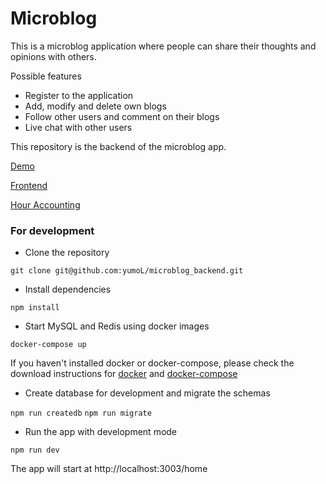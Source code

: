 # Microblog
This is a microblog application where people can share their thoughts and opinions with others. 

Possible features
- Register to the application
- Add, modify and delete own blogs
- Follow other users and comment on their blogs
- Live chat with other users

This repository is the backend of the microblog app.

[Demo](http://microblogdevops.herokuapp.com/home)

[Frontend](https://github.com/yumoL/microblog_client)

[Hour Accounting](https://github.com/yumoL/microblog_backend/blob/master/hour_accounting.md)

### For development
- Clone the repository

`git clone git@github.com:yumoL/microblog_backend.git`

- Install dependencies

`npm install`

- Start MySQL and Redis using docker images

`docker-compose up`

If you haven't installed docker or docker-compose, please check the download instructions for [docker](https://docs.docker.com/install/) and [docker-compose](https://docs.docker.com/compose/install/)

- Create database for development and migrate the schemas

`npm run createdb`
`npm run migrate`

- Run the app with development mode

`npm run dev`

The app will start at http://localhost:3003/home
